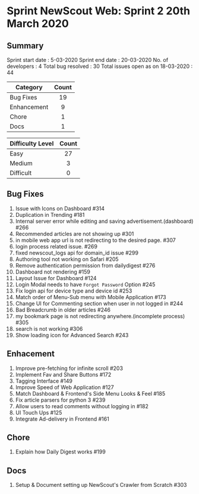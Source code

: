 # Sprint NewScout Web: Sprint 2 20th March 2020

## Summary
Sprint start date : 5-03-2020
Sprint end date : 20-03-2020
No. of developers : 4
Total bug resolved : 30
Total issues open as on 18-03-2020 : 44


| Category |      Count    |
|----------|:-------------:|
| Bug Fixes|  19 |
| Enhancement |    9   |
| Chore | 1 |
| Docs | 1 |


| Difficulty Level |      Count    |
|----------|:-------------:|
| Easy|  27 |
| Medium |    3   |
| Difficult | 0 |

## Bug Fixes
1. Issue with Icons on Dashboard #314
1. Duplication in Trending #181
1. Internal server error while editing and saving advertisement.(dashboard) #266
1. Recommended articles are not showing up #301
1. in mobile web app url is not redirecting to the desired page. #307
1. login process related issue. #269
1. fixed newscout_logs api for domain_id issue #299
1. Authoring tool not working on Safari #205
1. Remove authentication permission from dailydigest #276
1. Dashboard not rendering #159
1. Layout Issue for Dashboard #124
1. Login Modal needs to have `Forgot Password` Option #245
1. Fix login api for device type and device id #253
1. Match order of Menu-Sub menu with Mobile Application #173
1. Change UI for Commenting section when user in not logged in #244
1. Bad Breadcrumb in older articles #246
1. my bookmark page is not redirecting anywhere.(incomplete process) #305 
1. search is not working #306
1. Show loading icon for Advanced Search #243

## Enhacement
1. Improve pre-fetching for infinite scroll #203
1. Implement Fav and Share Buttons #172
1. Tagging Interface #149
1. Improve Speed of Web Application #127
1. Match Dashboard & Frontend's Side Menu Looks & Feel #185
1. Fix article parsers for python 3 #239
1. Allow users to read comments without logging in #182
1. UI Touch Ups #125
1. Integrate Ad-delivery in Frontend #161

## Chore
1. Explain how Daily Digest works #199

## Docs
1. Setup & Document setting up NewScout's Crawler from Scratch #303

